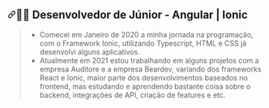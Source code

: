 <h2><a id="user-content-man_technologist-desenvolvedor-web" class="anchor" aria-hidden="true" href="#man_technologist-desenvolvedor-web"><svg class="octicon octicon-link" viewBox="0 0 16 16" version="1.1" width="16" height="16" aria-hidden="true"><path fill-rule="evenodd" d="M7.775 3.275a.75.75 0 001.06 1.06l1.25-1.25a2 2 0 112.83 2.83l-2.5 2.5a2 2 0 01-2.83 0 .75.75 0 00-1.06 1.06 3.5 3.5 0 004.95 0l2.5-2.5a3.5 3.5 0 00-4.95-4.95l-1.25 1.25zm-4.69 9.64a2 2 0 010-2.83l2.5-2.5a2 2 0 012.83 0 .75.75 0 001.06-1.06 3.5 3.5 0 00-4.95 0l-2.5 2.5a3.5 3.5 0 004.95 4.95l1.25-1.25a.75.75 0 00-1.06-1.06l-1.25 1.25a2 2 0 01-2.83 0z"></path></svg></a><g-emoji class="g-emoji" alias="man_technologist" fallback-src="https://github.githubassets.com/images/icons/emoji/unicode/1f468-1f4bb.png">👨‍💻</g-emoji> Desenvolvedor de Júnior - Angular | Ionic</h2>
<blockquote>
<ul>
<li>Comecei em Janeiro de 2020 a minha jornada na programação, com o Framework Ionic, utilizando Typescript, HTML e CSS já desenvolvi alguns aplicativos.</li>
<li>Atualmente em 2021 estou trabalhando em alguns projetos com a empresa Auditore e a empresa Beardev, variando dos frameworks React e Ionic, maior parte dos desenvolvimentos baseados no frontend, mas estudando e aprendendo bastante coisa sobre o backend, integrações de API, criação de features e etc.</li>
</ul>
</blockquote>
